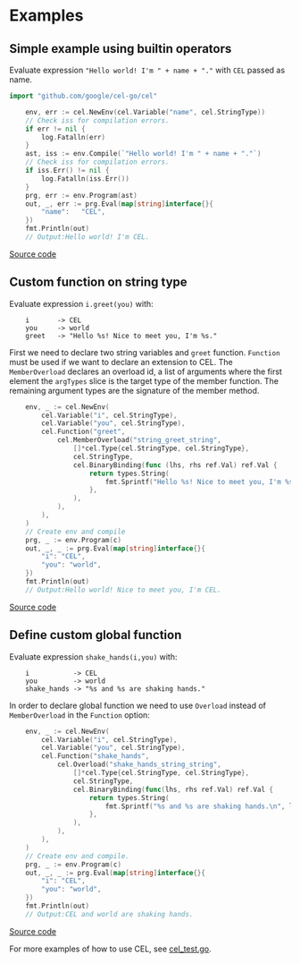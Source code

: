 # Examples

## Simple example using builtin operators

Evaluate expression `"Hello world! I'm " + name + "."` with `CEL` passed as
name.

```go
import "github.com/google/cel-go/cel"

    env, err := cel.NewEnv(cel.Variable("name", cel.StringType))
    // Check iss for compilation errors.
    if err != nil {
        log.Fatalln(err)
    }
    ast, iss := env.Compile(`"Hello world! I'm " + name + "."`)
    // Check iss for compilation errors.
    if iss.Err() != nil {
        log.Fatalln(iss.Err())
    }
    prg, err := env.Program(ast)
    out, _, err := prg.Eval(map[string]interface{}{
        "name":   "CEL",
    })
    fmt.Println(out)
    // Output:Hello world! I'm CEL.
```

[Source code](simple_test.go)

## Custom function on string type

Evaluate expression `i.greet(you)` with:

```
    i       -> CEL
    you     -> world
    greet   -> "Hello %s! Nice to meet you, I'm %s."
```

First we need to declare two string variables and `greet` function.
`Function` must be used if we want to declare an extension to CEL. The
`MemberOverload` declares an overload id, a list of arguments where the
first element the `argTypes` slice is the target type of the member
function. The remaining argument types are the signature of the member
method.

```go
    env, _ := cel.NewEnv(
        cel.Variable("i", cel.StringType),
        cel.Variable("you", cel.StringType),
        cel.Function("greet",
            cel.MemberOverload("string_greet_string",
                []*cel.Type{cel.StringType, cel.StringType},
                cel.StringType,
                cel.BinaryBinding(func (lhs, rhs ref.Val) ref.Val {
                    return types.String(
                        fmt.Sprintf("Hello %s! Nice to meet you, I'm %s.\n", rhs, lhs))
                    },
                ),
            ),
        ),
    )
    // Create env and compile
    prg, _ := env.Program(c)
    out, _, _ := prg.Eval(map[string]interface{}{
        "i": "CEL",
        "you": "world",
    })
    fmt.Println(out)
    // Output:Hello world! Nice to meet you, I'm CEL.
```
[Source code](custom_instance_function_test.go)

## Define custom global function

Evaluate expression `shake_hands(i,you)` with:

```
    i           -> CEL
    you         -> world
    shake_hands -> "%s and %s are shaking hands."
```

In order to declare global function we need to use `Overload` instead
of `MemberOverload` in the `Function` option:

```go
    env, _ := cel.NewEnv(
        cel.Variable("i", cel.StringType),
        cel.Variable("you", cel.StringType),
        cel.Function("shake_hands",
            cel.Overload("shake_hands_string_string",
                []*cel.Type{cel.StringType, cel.StringType},
                cel.StringType,
                cel.BinaryBinding(func(lhs, rhs ref.Val) ref.Val {
                    return types.String(
                        fmt.Sprintf("%s and %s are shaking hands.\n", lhs, rhs))
                    },
                ),
            ),
        ),
    )
    // Create env and compile.
    prg, _ := env.Program(c)
    out, _, _ := prg.Eval(map[string]interface{}{
        "i": "CEL",
        "you": "world",
    })
    fmt.Println(out)
    // Output:CEL and world are shaking hands.
```

[Source code](custom_global_function_test.go)

For more examples of how to use CEL, see
[cel_test.go](https://github.com/google/cel-go/tree/master/cel/cel_test.go).
